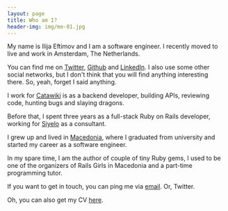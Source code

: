 ```yaml
---
layout: page
title: Who am I?
header-img: img/me-01.jpg
---
```


My name is Ilija Eftimov and I am a software engineer. I recently moved to live
and work in Amsterdam, The Netherlands. 

You can find me on [Twitter](https://twitter.com/fteem),
[Github](https://github.com/fteem) and 
[LinkedIn](https://www.linkedin.com/in/ieftimov). I also use some other social
networks, but I don't think that you will find anything interesting there. So,
yeah, forget I said anything.

I work for [Catawiki]('http://catawiki.com) is as a backend developer, building
APIs, reviewing code, hunting bugs and slaying dragons.

Before that, I spent three years as a full-stack Ruby on Rails developer, working
for <a href='http://siyelo.com'>Siyelo</a> as a consultant.

I grew up and lived in 
[Macedonia](https://en.wikipedia.org/wiki/Republic_of_Macedonia), where I
graduated from university and started my career as a software engineer.

In my spare time, I am the author of couple of tiny Ruby gems, I used to be
one of the organizers of Rails Girls in Macedonia and a part-time programming 
tutor.

If you want to get in touch, you can ping me via 
<a href="mailto:ileeftimov+blog@gmail.com">email</a>. Or, Twitter.

Oh, you can also get my CV <a href="/CV-Ilija-Eftimov.pdf" target="_blank">here</a>.
